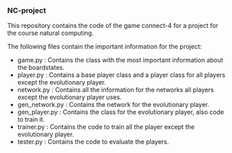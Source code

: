 ### NC-project

This repository contains the code of the game connect-4 for a project for the course natural computing.

The following files contain the important information for the project:

 * game.py : Contains the class with the most important information about the boardstates. 
 * player.py : Contains a base player class and a player class for all players except the evolutionary player.
 * network.py : Contains all the information for the networks all players except the evolutionary player uses.
 * gen_network.py : Contains the network for the evolutionary player.
 * gen_player.py : Contains the class for the evolutionary player, also code to train it.
 * trainer.py : Contains the code to train all the player except the evolutionary player.
 * tester.py : Contains the code to evaluate the players.
